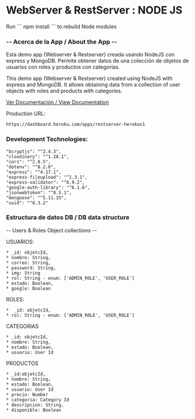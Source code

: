 # WebServer & RestServer : NODE JS

Run ´´´ npm install ´´´ to rebuild Node modules

### -- Acerca de la App / About the App --

Esta demo app (Webserver & Restserver) creada usando NodeJS con express y MongoDB. 
Permite obtener datos de una colección de objetos de usuarios con roles y productos con categorías.

This demo app (Webserver & Restserver) created using NodeJS with express and MongoDB.
It allows obtaining data from a collection of user objects with roles and products with categories.

[Ver Documentación / View Documentation](https://documenter.getpostman.com/view/2880457/UVeFPSWm)

Production URL:
```
https://dashboard.heroku.com/apps/restserver-herokuv1
```

### Development Technologies:
```
"bcryptjs": "^2.4.3",
"cloudinary": "^1.28.1",
"cors": "^2.8.5",
"dotenv": "^8.2.0",
"express": "^4.17.1",
"express-fileupload": "^1.3.1",
"express-validator": "^6.9.2",
"google-auth-library": "^6.1.6",
"jsonwebtoken": "^8.5.1",
"mongoose": "^5.11.15",
"uuid": "^8.3.2"
```


### Estructura de datos DB / DB data structure
-- Users & Roles Object collections --

USUARIOS:
```
* _id: objetcId,
* nombre: String,
* correo: String,
* password: String,
* img: String
* rol: String - enum: ['ADMIN_ROLE', 'USER_ROLE']
* estado: Boolean,
* google: Boolean
```
ROLES:
```
*  _id: objetcId,
* rol: String - enum: ['ADMIN_ROLE', 'USER_ROLE']
```

CATEGORIAS
```
* _id: objetcId,
* nombre: String,
* estado: Boolean,
* usuario: User Id
```

PRODUCTOS
```
* _id:objetcId,
* nombre: String,
* estado: Boolean,
* usuario: User Id
* precio: Number
* categoria: Category Id
* descripcion: String,
* disponible: Boolean
```



    